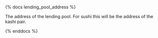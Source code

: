 {% docs lending_pool_address %}

The address of the lending pool. For sushi this will be the address of the kashi pair.

{% enddocs %}